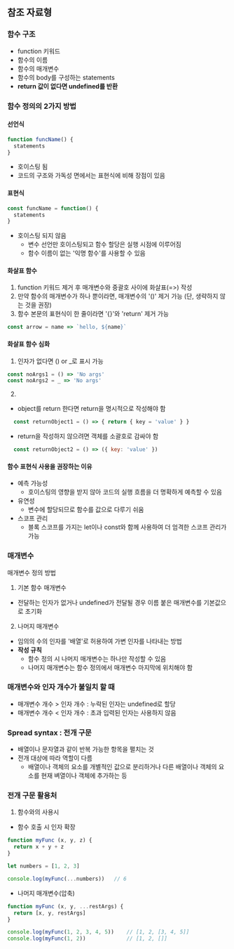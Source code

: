 ## 참조 자료형
### 함수 구조
- function 키워드
- 함수의 이름
- 함수의 매개변수
- 함수의 body를 구성하는 statements
- **return 값이 없다면 undefined를 반환**


### 함수 정의의 2가지 방법
#### 선언식
```javascript
function funcName() {
  statements
}
```
- 호이스팅 됨
- 코드의 구조와 가독성 면에서는 표현식에 비해 장점이 있음

#### 표현식
```javascript
const funcName = function() {
  statements
}
```
- 호이스팅 되지 않음
  - 변수 선언만 호이스팅되고 함수 할당은 실행 시점에 이루어짐
  - 함수 이름이 없는 '익명 함수'를 사용할 수 있음


#### 화살표 함수
1. function 키워드 제거 후 매개변수와 중괄호 사이에 화살표(=>) 작성
2. 만약 함수의 매개변수가 하나 뿐이라면, 매개변수의 '()' 제거 가능 (단, 생략하지 않는 것을 권장)
3. 함수 본문의 표현식이 한 줄이라면 '{}'와 'return' 제거 가능
```javascript
const arrow = name => `hello, ${name}`
```

#### 화살표 함수 심화
1. 인자가 없다면 () or _로 표시 가능
```javascript
const noArgs1 = () => 'No args'
const noArgs2 = _ => 'No args'
```

2.
  - object를 return 한다면 return을 명시적으로 작성해야 함
  ```javascript
    const returnObject1 = () => { return { key = 'value' } }
  ```
  
  - return을 작성하지 않으려면 객체를 소괄호로 감싸야 함
  ```javascript
    const returnObject2 = () => ({ key: 'value' })
  ```


#### 함수 표현식 사용을 권장하는 이유
- 예측 가능성
  - 호이스팅의 영향을 받지 않아 코드의 실행 흐름을 더 명확하게 예측할 수 있음
- 유연성
  - 변수에 할당되므로 함수를 값으로 다루기 쉬움
- 스코프 관리
  - 블록 스코프를 가지는 let이나 const와 함께 사용하여 더 엄격한 스코프 관리가 가능


### 매개변수
매개변수 정의 방법
1. 기본 함수 매개변수
  - 전달하는 인자가 없거나 undefined가 전달될 경우 이름 붙은 매개변수를 기본값으로 초기화

2. 나머지 매개변수
  - 임의의 수의 인자를 '배열'로 허용하여 가변 인자를 나타내는 방법
  - **작성 규칙**
    - 함수 정의 시 나머지 매개변수는 하나만 작성할 수 있음
    - 나머지 매개변수는 함수 정의에서 매개변수 마지막에 위치해야 함


### 매개변수와 인자 개수가 불일치 할 때
- 매개변수 개수 > 인자 개수 : 누락된 인자는 undefined로 할당
- 매개변수 개수 < 인자 개수 : 초과 입력된 인자는 사용하지 않음


### Spread syntax : 전개 구문
- 배열이나 문자열과 같이 반복 가능한 항목을 펼치는 것
- 전개 대상에 따라 역할이 다름
  - 배열이나 객체의 요소를 개별적인 값으로 분리하거나 다른 배열이나 객체의 요소를 현재 벼열이나 객체에 추가하는 등

### 전개 구문 활용처
1. 함수와의 사용시
  - 함수 호출 시 인자 확장
  ```javascript
  function myFunc (x, y, z) {
    return x + y + z
  }

  let numbers = [1, 2, 3]

  console.log(myFunc(...numbers))   // 6
  ```

  - 나머지 매개변수(압축)
  ```javascript
  function myFunc (x, y, ...restArgs) {
    return [x, y, restArgs]
  }

  console.log(myFunc(1, 2, 3, 4, 5))    // [1, 2, [3, 4, 5]]
  console.log(myFunc(1, 2))             // [1, 2, []]
  ```